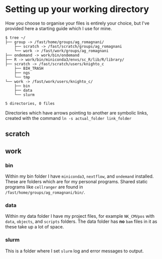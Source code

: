 # Setting up your working directory
How you choose to organise your files is entirely your choice, but I've provided here a starting guide which I use for mine.
```
$ tree ~/
├── group -> /fast/home/groups/ag_romagnani/
    ├── scratch -> /fast/scratch/groups/ag_romagnani
    └── work -> /fast/work/groups/ag_romagnani
├── ondemand -> work/bin/ondemand
├── R -> work/bin/miniconda3/envs/sc_R/lib/R/library/
├── scratch -> /fast/scratch/users/knighto_c
    ├── BIH_TRASH
    ├── ngs
    └── tmp
└── work -> /fast/work/users/knighto_c/
    ├── bin
    ├── data
    └── slurm

5 directories, 0 files
```
Directories which have arrows pointing to another are symbolic links, created with the command `ln -s actual_folder link_folder`

## scratch

## work
### bin
Within my bin folder I have `miniconda3`, `nextflow`, and `ondemand` installed. These are folders which are for my personal programs. Shared static programs like `cellranger` are found in `/fast/home/groups/ag_romagnani/bin/`.

### data
Within my data folder I have my project files, for example `NK_CMVpos` with `data`, `objects`, and `scripts` folders. The data folder has **no** `bam` files in it as these take up a lot of space.

### slurm
This is a folder where I set `slurm` log and error messages to output.
